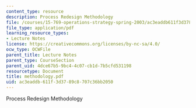 ```yaml
---
content_type: resource
description: Process Redesign Methodology
file: /courses/15-769-operations-strategy-spring-2003/ac3eaddb611f3d3789c8707c36bb2050_methodology.pdf
file_type: application/pdf
learning_resource_types:
- Lecture Notes
license: https://creativecommons.org/licenses/by-nc-sa/4.0/
ocw_type: OCWFile
parent_title: Lecture Notes
parent_type: CourseSection
parent_uid: 4dce67b5-9bc4-4c07-cb1d-7b5cfd531198
resourcetype: Document
title: methodology.pdf
uid: ac3eaddb-611f-3d37-89c8-707c36bb2050
---
```

Process Redesign Methodology